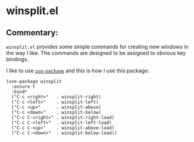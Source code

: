 # winsplit.el

## Commentary:

`winsplit.el` provides some simple commands for creating new windows in the
way I like. The commands are designed to be assigned to obvious key
bindings.

I like to use [`use-package`](https://github.com/jwiegley/use-package) and
this is how I use this package:

```elisp
(use-package winsplit
  :ensure t
  :bind*
  ("C-c <right>"   . winsplit-right)
  ("C-c <left>"    . winsplit-left)
  ("C-c <up>"      . winsplit-above)
  ("C-c <down>"    . winsplit-below)
  ("C-c C-<right>" . winsplit-right-load)
  ("C-c C-<left>"  . winsplit-left-load)
  ("C-c C-<up>"    . winsplit-above-load)
  ("C-c C-<down>"  . winsplit-below-load))
```
